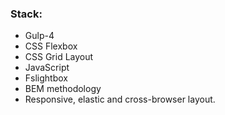 ### Stack:
* Gulp-4
* CSS Flexbox
* CSS Grid Layout
* JavaScript
* Fslightbox
* BEM methodology
* Responsive, elastic and cross-browser layout.

